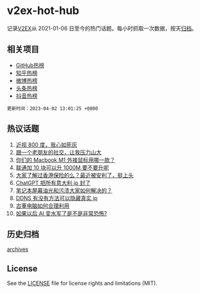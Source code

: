 # v2ex-hot-hub

 记录[V2EX](https://www.v2ex.com/)从 2021-01-06 日至今的热门话题。每小时抓取一次数据，按天[归档](archives)。
 
 ## 相关项目

- [GitHub热榜](https://github.com/it985/github-hot-hub)
- [知乎热榜](https://github.com/it985/zhihu-hot-hub)
- [微博热榜](https://github.com/it985/weibo-hot-hub)
- [头条热榜](https://github.com/it985/toutiao-hot-hub)
- [抖音热榜](https://github.com/it985/douyin-hot-hub)


 `更新时间：2023-04-02 13:01:25 +0800`

## 热议话题

1. [近视 800 度，我心如死灰](https://www.v2ex.com/t/929016)
1. [跟一个老朋友的社交，让我压力山大](https://www.v2ex.com/t/929039)
1. [你们的 Macbook M1 外接鼠标用哪一款？](https://www.v2ex.com/t/929028)
1. [联通加 10 块可以升 1000M 要不要升呢](https://www.v2ex.com/t/929002)
1. [大家了解过香港保险的么？最近被安利了，挺上头](https://www.v2ex.com/t/929066)
1. [ChatGPT 把所有意大利 ip 封了](https://www.v2ex.com/t/928995)
1. [笔记本屏幕油光和污渍大家如何解决的？](https://www.v2ex.com/t/929117)
1. [DDNS 有没有方法可以隐藏真实 ip](https://www.v2ex.com/t/929033)
1. [古董电脑如何合理利用](https://www.v2ex.com/t/929012)
1. [如果以后 AI 变水军了是不是非常恐怖?](https://www.v2ex.com/t/929113)

## 历史归档

[archives](archives)

## License

See the [LICENSE](LICENSE) file for license rights and limitations (MIT).
